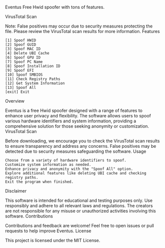 Eventus
Free Hwid spoofer with tons of features.

VirusTotal Scan

Note: False positives may occur due to security measures protecting the file. Please review the VirusTotal scan results for more information.
Features

    [1] Spoof HWID
    [2] Spoof GUID
    [3] Spoof MAC ID
    [4] Delete UBI Cache
    [6] Spoof GPU ID
    [7] Spoof PC Name
    [8] Spoof Installation ID
    [9] Spoof EFI
    [10] Spoof SMBIOS
    [11] Check Registry Paths
    [12] Get System Information
    [13] Spoof All
    [exit] Exit

Overview

Eventus is a free Hwid spoofer designed with a range of features to enhance user privacy and flexibility. The software allows users to spoof various hardware identifiers and system information, providing a comprehensive solution for those seeking anonymity or customization.
VirusTotal Scan

Before downloading, we encourage you to check the VirusTotal scan results to ensure transparency and address any concerns. False positives may be detected due to security measures safeguarding the software.
Usage

    Choose from a variety of hardware identifiers to spoof.
    Customize system information as needed.
    Enhance privacy and anonymity with the "Spoof All" option.
    Explore additional features like deleting UBI cache and checking registry paths.
    Exit the program when finished.

Disclaimer

This software is intended for educational and testing purposes only. Use responsibly and adhere to all relevant laws and regulations. The creators are not responsible for any misuse or unauthorized activities involving this software.
Contributions

Contributions and feedback are welcome! Feel free to open issues or pull requests to help improve Eventus.
License

This project is licensed under the MIT License.
